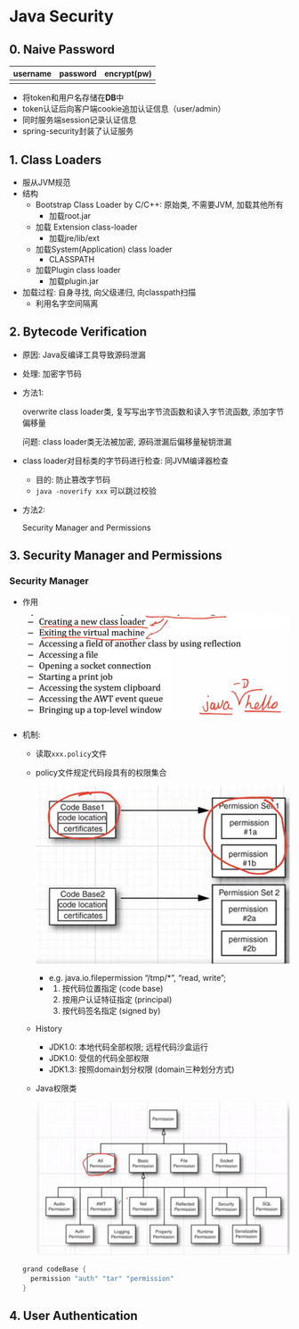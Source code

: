 # Java Security

## 0. Naive Password

| username | password | encrypt(pw) |
| -------- | -------- | ----------- |
|          |          |             |

- 将token和用户名存储在**DB**中
- token认证后向客户端cookie追加认证信息（user/admin）
- 同时服务端session记录认证信息
- spring-security封装了认证服务

## 1. Class Loaders

- 服从JVM规范
- 结构
  - Bootstrap Class Loader by C/C++: 原始类, 不需要JVM, 加载其他所有
    - 加载root.jar
  - 加载 Extension class-loader
    - 加载jre/lib/ext
  - 加载System(Application) class loader
    - CLASSPATH
  - 加载Plugin class loader
    - 加载plugin.jar
- 加载过程: 自身寻找, 向父级递归, 向classpath扫描
  - 利用名字空间隔离

## 2. Bytecode Verification

- 原因: Java反编译工具导致源码泄漏

- 处理: 加密字节码

- 方法1: 

  overwrite class loader类, 复写写出字节流函数和读入字节流函数, 添加字节偏移量

  问题: class loader类无法被加密, 源码泄漏后偏移量秘钥泄漏

- class loader对目标类的字节码进行检查: 同JVM编译器检查

  - 目的: 防止篡改字节码
  - ```java -noverify xxx``` 可以跳过校验

- 方法2:

  Security Manager and Permissions

## 3. Security Manager and Permissions

### Security Manager

- 作用

  ![image-20200316192751431](java-security.assets/image-20200316192751431.png)

- 机制:

  - 读取``xxx.policy``文件

  - policy文件规定代码段具有的权限集合

    ![image-20200316192904312](java-security.assets/image-20200316192904312.png)

    - e.g. java.io.filepermission “/tmp/*”, “read, write”;
    - 1. 按代码位置指定 (code base)
      2. 按用户认证特征指定 (principal)
      3. 按代码签名指定 (signed by)

  - History

    - JDK1.0: 本地代码全部权限; 远程代码沙盒运行
    - JDK1.0: 受信的代码全部权限
    - JDK1.3: 按照domain划分权限 (domain三种划分方式)

  - Java权限类

    ![image-20200316193318554](java-security.assets/image-20200316193318554.png)

  ```java
  grand codeBase {
    permission "auth" "tar" "permission"
  }
  ```

  

## 4. User Authentication

